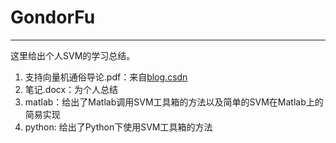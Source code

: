 # GondorFu
---

这里给出个人SVM的学习总结。
1. 支持向量机通俗导论.pdf：来自[blog.csdn](http://blog.csdn.net/v_july_v/article/details/7624837)
2. 笔记.docx：为个人总结
3. matlab：给出了Matlab调用SVM工具箱的方法以及简单的SVM在Matlab上的简易实现
4. python: 给出了Python下使用SVM工具箱的方法